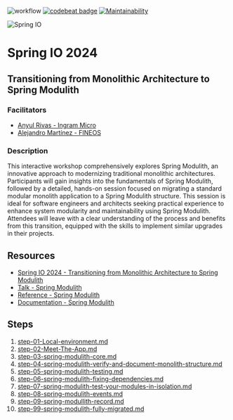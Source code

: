 ![workflow](https://github.com/Spring-io-2024-modulith-workshop/conference-kata-implementation-modulith/actions/workflows/maven.yml/badge.svg)
[![codebeat badge](https://codebeat.co/badges/2bc407fb-6306-4e14-ba21-23228ed7e32d)](https://codebeat.co/projects/github-com-spring-io-2024-modulith-workshop-conference-kata-implementation-modulith-main)
[![Maintainability](https://api.codeclimate.com/v1/badges/3fd4046565cacf5f0617/maintainability)](https://codeclimate.com/github/Spring-io-2024-modulith-workshop/conference-kata-implementation-modulith/maintainability)

![Spring IO](https://2024.springio.net/images/logo-spring-io-mono.svg)

# Spring IO 2024

## Transitioning from Monolithic Architecture to Spring Modulith

### Facilitators

* [Anyul Rivas - Ingram Micro](https://www.linkedin.com/in/anyulled/)
* [Alejandro Martínez - FINEOS](https://www.linkedin.com/in/alejandrobcn/)

### Description

This interactive workshop comprehensively explores Spring Modulith,
an innovative approach to modernizing traditional monolithic architectures.
Participants will gain insights into the fundamentals of Spring Modulith,
followed by a detailed,
hands-on session
focused on migrating a standard modular monolith application to a Spring
Modulith structure.
This session is ideal for software engineers and architects
seeking practical experience
to enhance system modularity and maintainability using Spring Modulith.
Attendees will leave with a clear understanding of the process and benefits from
this transition,
equipped with the skills to implement similar upgrades in their projects.

## Resources

* [Spring IO 2024 - Transitioning from Monolithic Architecture to Spring Modulith](https://2024.springio.net/sessions/transitioning-from-monolithic-architecture-to-spring-modulith/)
* [Talk - Spring Modulith](https://www.youtube.com/watch?v=7c6xXmJvDjo)
* [Reference - Spring Modulith](https://spring.io/projects/spring-modulith)
* [Documentation - Spring Modulith](https://docs.spring.io/spring-modulith/docs/current-SNAPSHOT/reference/html/)

## Steps

1. [step-01-Local-environment.md](workshop-steps%2Fstep-01-Local-environment.md)
2. [step-02-Meet-The-App.md](workshop-steps%2Fstep-02-Meet-The-App.md)
3. [step-03-spring-modulith-core.md](workshop-steps%2Fstep-03-spring-modulith-core.md)
4. [step-04-spring-modulith-verify-and-document-monolith-structure.md](workshop-steps%2Fstep-04-spring-modulith-verify-and-document-monolith-structure.md)
5. [step-05-spring-modulith-testing.md](workshop-steps%2Fstep-05-spring-modulith-testing.md)
6. [step-06-spring-modulith-fixing-dependencies.md](workshop-steps%2Fstep-06-spring-modulith-fixing-dependencies.md)
7. [step-07-spring-modulith-test-your-modules-in-isolation.md](workshop-steps%2Fstep-07-spring-modulith-test-your-modules-in-isolation.md)
8. [step-08-spring-modulith-events.md](workshop-steps%2Fstep-08-spring-modulith-events.md)
9. [step-09-spring-modullith-record.md](workshop-steps%2Fstep-09-spring-modullith-record.md)
99. [step-99-spring-modulith-fully-migrated.md](workshop-steps%2Fstep-99-spring-modulith-fully-migrated.md)
